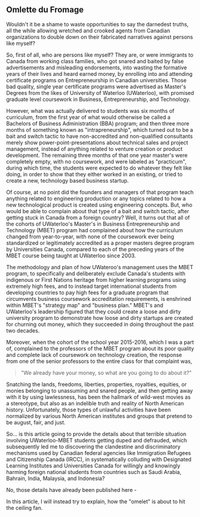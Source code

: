## Omlette du Fromage

Wouldn't it be a shame to waste opportunities to say the darnedest truths, all the while allowing wretched and crooked agents from Canadian organizations to double down on their fabricated narratives against persons like myself?  

So, first of all, who are persons like myself? They are, or were immigrants to Canada from working class families, who got snared and baited by false advertisements and misleading endorsements, into wasting the formative years of their lives and heard earned money, by enrolling into and attending certificate programs on Entrepreneurship in Canadian universities. Those bad quality, single year certificate programs were advertised as Master's Degrees from the likes of University of Waterloo (UWaterloo), with promised graduate level coursework in Business, Entrepreneurship, and Technology. 

However, what was actually delivered to students was six months of curriculum, from the first year of what would otherwise be called a Bachelors of Business Administration (BBA) program; and then three more months of something known as "intrapreneurship", which turned out to be a bait and switch tactic to have non-accredited and non-qualified consultants merely show power-point-presentations about technical sales and project management, instead of anything related to venture creation or product development. The remaining three months of that one year master's were completely empty, with no coursework, and were labeled as "practicum", during which time, the students were expected to do whatever they felt like doing, in order to show that they either worked in an existing, or tried to create a new, technology based business startup. 

Of course, at no point did the founders and managers of that program teach anything related to engineering production or any topics related to how a new technological product is created using engineering concepts. But, who would be able to complain about that type of a bait and switch tactic, after getting stuck in Canada from a foreign country? Well, it turns out that all of the cohorts of UWaterloo's Master's in Business Entrepreneurship and Technology (MBET) program had complained about how the curriculum changed from year-to-year, with none of the coursework ever being standardized or legitimately accredited as a proper masters degree program by Universities Canada, compared to each of the preceding years of the MBET course being taught at UWaterloo since 2003. 

The methodology and plan of how UWateroo's management uses the MBET program, to specifically and deliberately exclude Canada's students with indigenous or First Nations heritage from higher learning programs using extremely high fees, and to instead target international students from developing countries to pay high fees for a graduate program that circumvents business coursework accreditation requirements, is enshrined within MBET's "strategy map" and "business plan." MBET's and UWaterloo's leadership figured that they could create a loose and dirty university program to demonstrate how loose and dirty startups are created for churning out money, which they succeeded in doing throughout the past two decades. 

Moreover, when the cohort of the school year 2015-2016, which I was a part of, complained to the professors of the MBET program about its poor quality and complete lack of coursework on technology creation, the response from one of the senior professors to the entire class for that complaint was, 

>"We already have your money, so what are you going to do about it?" 

Snatching the lands, freedoms, liberties, properties, royalties, equities, or monies belonging to unassuming and snared people, and then getting away with it by using lawlessness, has been the hallmark of wild-west movies as a stereotype, but also as an indelible truth and reality of North American history. Unfortunately, those types of unlawful activities have been normalized by various North American institutes and groups that pretend to be august, fair, and just. 

So... is this article going to provide the details about that terrible situation involving UWaterloo-MBET students getting duped and defrauded, which subsequently led me to discovering the clandestine and discriminatory mechanisms used by Canadian federal agencies like Immigration Refugees and Citizenship Canada (IRCC), in systematically colluding with Designated Learning Institutes and Universities Canada for willingly and knowingly harming foreign national students from countries such as Saudi Arabia, Bahrain, India, Malaysia, and Indonesia?   

No, those details have already been published here - 

In this article, I will instead try to explain, how the "omelet" is about to hit the ceiling fan.   